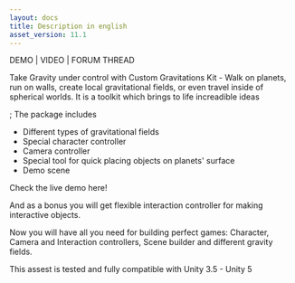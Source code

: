 ```yaml
---
layout: docs
title: Description in english
asset_version: 11.1
---
```


DEMO | VIDEO | FORUM THREAD 

Take Gravity under control with Custom Gravitations Kit - Walk on planets, run on walls, create local gravitational fields, or even travel inside of spherical worlds.
It is a toolkit which brings to life increadible ideas

; The package includes
- Different types of gravitational fields
- Special character controller
- Camera controller
- Special tool for quick placing objects on planets' surface
- Demo scene 

Check the live demo here! 

And as a bonus you will get flexible interaction controller for making interactive objects. 

Now you will have all you need for building perfect games: Character, Camera and Interaction controllers, Scene builder and different gravity fields. 

This assest is tested and fully compatible with Unity 3.5 - Unity 5
